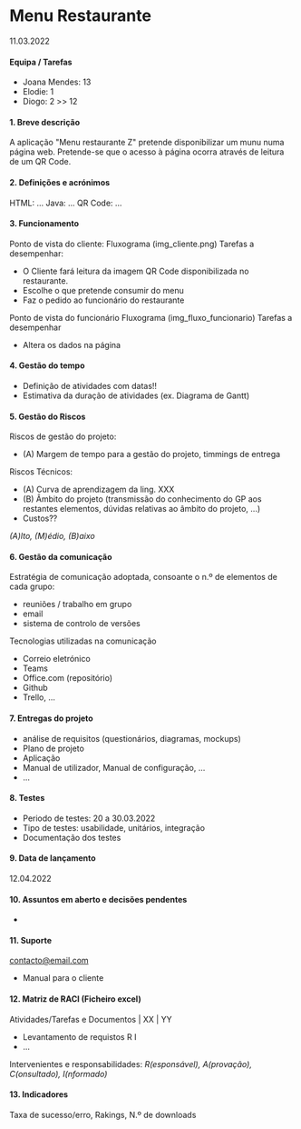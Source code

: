 # Menu Restaurante
11.03.2022

#### Equipa / Tarefas 
- Joana Mendes: 13
- Elodie: 1
- Diogo: 2 >> 12

#### 1. Breve descrição
A aplicação "Menu restaurante Z" pretende disponibilizar um munu numa página web. Pretende-se que o acesso à página ocorra através de leitura de um QR Code.


#### 2. Definições e acrónimos
HTML: ...
Java: ...
QR Code: ...

#### 3. Funcionamento
Ponto de vista do cliente:
Fluxograma (img_cliente.png)
Tarefas a desempenhar:
- O Cliente fará leitura da imagem QR Code disponibilizada no restaurante.
- Escolhe o que pretende consumir do menu
- Faz o pedido ao funcionário do restaurante

Ponto de vista do funcionário
Fluxograma (img_fluxo_funcionario)
Tarefas a desempenhar
- Altera os dados na página

#### 4. Gestão do tempo
- Definição de atividades com datas!!
- Estimativa da duração de atividades (ex. Diagrama de Gantt)

#### 5. Gestão do Riscos
 Riscos de gestão do projeto:
- (A) Margem de tempo para a gestão do projeto, timmings de entrega

Riscos Técnicos:
- (A) Curva de aprendizagem da ling. XXX
- (B) Âmbito do projeto (transmissão do conhecimento do GP aos restantes elementos, dúvidas relativas ao âmbito do projeto, ...) 
- Custos??

*(A)lto, (M)édio, (B)aixo*

#### 6. Gestão da comunicação
Estratégia de comunicação adoptada, consoante o n.º de elementos de cada grupo:
- reuniões / trabalho em grupo 
- email
- sistema de controlo de versões

Tecnologias utilizadas na comunicação
- Correio eletrónico
- Teams
- Office.com (repositório)
- Github
- Trello, ...

#### 7. Entregas do projeto
- análise de requisitos (questionários, diagramas, mockups)
- Plano de projeto
- Aplicação
- Manual de utilizador, Manual de configuração, ...
- ...

#### 8. Testes
- Periodo de testes: 20 a 30.03.2022
- Tipo de testes: usabilidade, unitários, integração
- Documentação dos testes

#### 9. Data de lançamento
12.04.2022

#### 10. Assuntos em aberto e decisões pendentes
- 

#### 11. Suporte
contacto@email.com
- Manual para o cliente

#### 12. Matriz de RACI (Ficheiro excel)
Atividades/Tarefas e Documentos | XX | YY
- Levantamento de requistos        R    I 
- ...      

Intervenientes e responsabilidades:
*R(esponsável), A(provação), C(onsultado), I(nformado)*

#### 13. Indicadores
Taxa de sucesso/erro, Rakings, N.º de downloads
